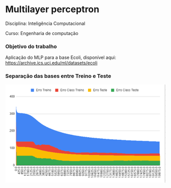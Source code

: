 # Multilayer perceptron

Disciplina: Inteligência Computacional

Curso: Engenharia de computação

### Objetivo do trabalho
Aplicação do MLP para a base Ecoli, disponível aqui: https://archive.ics.uci.edu/ml/datasets/ecoli

### Separação das bases entre Treino e Teste
![alt text](images/graficoNovo.png?raw=true)